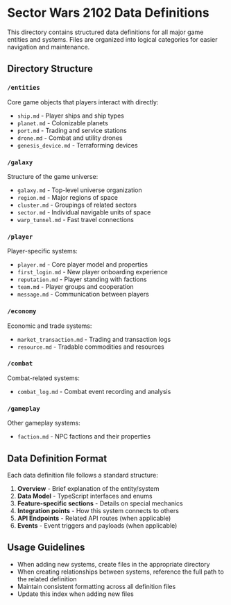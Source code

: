 # Sector Wars 2102 Data Definitions

This directory contains structured data definitions for all major game entities and systems. Files are organized into logical categories for easier navigation and maintenance.

## Directory Structure

### `/entities`
Core game objects that players interact with directly:
- `ship.md` - Player ships and ship types
- `planet.md` - Colonizable planets
- `port.md` - Trading and service stations
- `drone.md` - Combat and utility drones
- `genesis_device.md` - Terraforming devices

### `/galaxy`
Structure of the game universe:
- `galaxy.md` - Top-level universe organization
- `region.md` - Major regions of space
- `cluster.md` - Groupings of related sectors
- `sector.md` - Individual navigable units of space
- `warp_tunnel.md` - Fast travel connections

### `/player`
Player-specific systems:
- `player.md` - Core player model and properties
- `first_login.md` - New player onboarding experience
- `reputation.md` - Player standing with factions
- `team.md` - Player groups and cooperation
- `message.md` - Communication between players

### `/economy`
Economic and trade systems:
- `market_transaction.md` - Trading and transaction logs
- `resource.md` - Tradable commodities and resources

### `/combat`
Combat-related systems:
- `combat_log.md` - Combat event recording and analysis

### `/gameplay`
Other gameplay systems:
- `faction.md` - NPC factions and their properties

## Data Definition Format

Each data definition file follows a standard structure:

1. **Overview** - Brief explanation of the entity/system
2. **Data Model** - TypeScript interfaces and enums
3. **Feature-specific sections** - Details on special mechanics
4. **Integration points** - How this system connects to others
5. **API Endpoints** - Related API routes (when applicable)
6. **Events** - Event triggers and payloads (when applicable)

## Usage Guidelines

- When adding new systems, create files in the appropriate directory
- When creating relationships between systems, reference the full path to the related definition
- Maintain consistent formatting across all definition files
- Update this index when adding new files